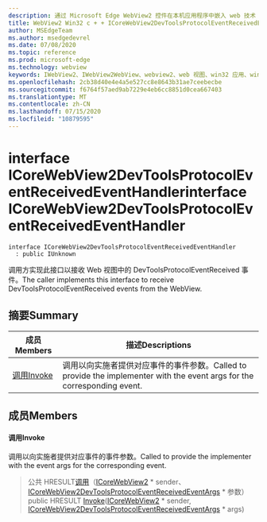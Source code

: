 ```yaml
---
description: 通过 Microsoft Edge WebView2 控件在本机应用程序中嵌入 web 技术（HTML、CSS 和 JavaScript）
title: WebView2 Win32 c + + ICoreWebView2DevToolsProtocolEventReceivedEventHandler
author: MSEdgeTeam
ms.author: msedgedevrel
ms.date: 07/08/2020
ms.topic: reference
ms.prod: microsoft-edge
ms.technology: webview
keywords: IWebView2、IWebView2WebView、webview2、web 视图、win32 应用、win32、edge、ICoreWebView2、ICoreWebView2Controller、浏览器控件、边缘 html、ICoreWebView2DevToolsProtocolEventReceivedEventHandler
ms.openlocfilehash: 2cb38d40e4e4a5e527cc8e8643b31ae7ceebecbe
ms.sourcegitcommit: f6764f57aed9ab7229e4eb6cc8851d0cea667403
ms.translationtype: MT
ms.contentlocale: zh-CN
ms.lasthandoff: 07/15/2020
ms.locfileid: "10879595"
---
```

# <span data-ttu-id="e9a0d-104">interface ICoreWebView2DevToolsProtocolEventReceivedEventHandler</span><span class="sxs-lookup"><span data-stu-id="e9a0d-104">interface ICoreWebView2DevToolsProtocolEventReceivedEventHandler</span></span> 

```
interface ICoreWebView2DevToolsProtocolEventReceivedEventHandler
  : public IUnknown
```

<span data-ttu-id="e9a0d-105">调用方实现此接口以接收 Web 视图中的 DevToolsProtocolEventReceived 事件。</span><span class="sxs-lookup"><span data-stu-id="e9a0d-105">The caller implements this interface to receive DevToolsProtocolEventReceived events from the WebView.</span></span>

## <span data-ttu-id="e9a0d-106">摘要</span><span class="sxs-lookup"><span data-stu-id="e9a0d-106">Summary</span></span>

 <span data-ttu-id="e9a0d-107">成员</span><span class="sxs-lookup"><span data-stu-id="e9a0d-107">Members</span></span>                        | <span data-ttu-id="e9a0d-108">描述</span><span class="sxs-lookup"><span data-stu-id="e9a0d-108">Descriptions</span></span>
--------------------------------|---------------------------------------------
[<span data-ttu-id="e9a0d-109">调用</span><span class="sxs-lookup"><span data-stu-id="e9a0d-109">Invoke</span></span>](#invoke) | <span data-ttu-id="e9a0d-110">调用以向实施者提供对应事件的事件参数。</span><span class="sxs-lookup"><span data-stu-id="e9a0d-110">Called to provide the implementer with the event args for the corresponding event.</span></span>

## <span data-ttu-id="e9a0d-111">成员</span><span class="sxs-lookup"><span data-stu-id="e9a0d-111">Members</span></span>

#### <span data-ttu-id="e9a0d-112">调用</span><span class="sxs-lookup"><span data-stu-id="e9a0d-112">Invoke</span></span> 

<span data-ttu-id="e9a0d-113">调用以向实施者提供对应事件的事件参数。</span><span class="sxs-lookup"><span data-stu-id="e9a0d-113">Called to provide the implementer with the event args for the corresponding event.</span></span>

> <span data-ttu-id="e9a0d-114">公共 HRESULT[调用](#invoke)（[ICoreWebView2](icorewebview2.md) \* sender、 [ICoreWebView2DevToolsProtocolEventReceivedEventArgs](icorewebview2devtoolsprotocoleventreceivedeventargs.md) \* 参数）</span><span class="sxs-lookup"><span data-stu-id="e9a0d-114">public HRESULT [Invoke](#invoke)([ICoreWebView2](icorewebview2.md) \* sender, [ICoreWebView2DevToolsProtocolEventReceivedEventArgs](icorewebview2devtoolsprotocoleventreceivedeventargs.md) \* args)</span></span>

